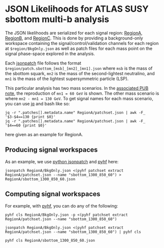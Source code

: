 # JSON Likelihoods for ATLAS SUSY sbottom multi-b analysis

The JSON likelihoods are serialized for each signal region: [RegionA](RegionA), [RegionB](RegionB), and [RegionC](RegionC). This is done by providing a background-only workspace containing the signal/control/validation channels for each region at `$region/BkgOnly.json` as well as patch files for each mass point on the signal phase-space explored in the analysis.

Each [jsonpatch](http://jsonpatch.com/) file follows the format `$region/patch.sbottom_[msb]_[mn2]_[mn1].json` where `msb` is the mass of the sbottom squark, `mn2` is the mass of the second-lightest neutralino, and `mn1` is the mass of the lightest supersymmetric particle (LSP).

This particular analysis has two mass scenarios. In the [associated PUB note](https://atlas.web.cern.ch/Atlas/GROUPS/PHYSICS/PUBNOTES/ATL-PHYS-PUB-2019-029/), the reproduction of `mn1 = 60 GeV` is shown. The other mass scenario is where `mn2 - mn1 = 130 GeV`. To get signal names for each mass scenario, you can use [jq](https://stedolan.github.io/jq/) and bash like so:

```
jq -r ".patches[].metadata.name" RegionA/patchset.json | awk -F_ '$3-$4==130 {print $0}'
jq -r ".patches[].metadata.name" RegionA/patchset.json | awk -F_ '$4==60 {print $0}'
```
here given as an example for RegionA.

## Producing signal workspaces

As an example, we use [python jsonpatch](https://python-json-patch.readthedocs.io/en/latest/) and [pyhf](https://scikit-hep.org/pyhf/) here:

```
jsonpatch RegionA/BkgOnly.json <(pyhf patchset extract RegionA/patchset.json --name "sbottom_1300_850_60") > RegionA/sbottom_1300_850_60.json
```

## Computing signal workspaces

For example, with [pyhf](https://scikit-hep.org/pyhf/), you can do any of the following:

```
pyhf cls RegionA/BkgOnly.json -p <(pyhf patchset extract RegionA/patchset.json --name "sbottom_1300_850_60")

jsonpatch RegionA/BkgOnly.json <(pyhf patchset extract RegionA/patchset.json --name "sbottom_1300_850_60") | pyhf cls

pyhf cls RegionA/sbottom_1300_850_60.json
```
